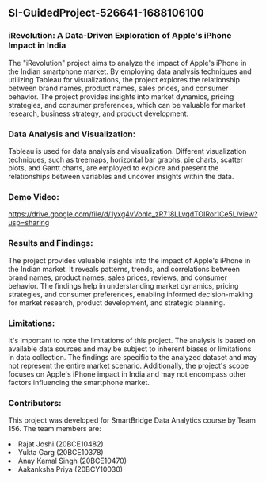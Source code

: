 ## SI-GuidedProject-526641-1688106100
### iRevolution: A Data-Driven Exploration of Apple's iPhone Impact in India

The "iRevolution" project aims to analyze the impact of Apple's iPhone in the Indian smartphone market. By employing data analysis techniques and utilizing Tableau for visualizations, the project explores the relationship between brand names, product names, sales prices, and consumer behavior. The project provides insights into market dynamics, pricing strategies, and consumer preferences, which can be valuable for market research, business strategy, and product development. <br>

### Data Analysis and Visualization:
Tableau is used for data analysis and visualization. Different visualization techniques, such as treemaps, horizontal bar graphs, pie charts, scatter plots, and Gantt charts, are employed to explore and present the relationships between variables and uncover insights within the data.

### Demo Video:
https://drive.google.com/file/d/1yxg4vVonlc_zR718LLvqdTOIRor1Ce5L/view?usp=sharing

### Results and Findings:
The project provides valuable insights into the impact of Apple's iPhone in the Indian market. It reveals patterns, trends, and correlations between brand names, product names, sales prices, reviews, and consumer behavior. The findings help in understanding market dynamics, pricing strategies, and consumer preferences, enabling informed decision-making for market research, product development, and strategic planning.

### Limitations:
It's important to note the limitations of this project. The analysis is based on available data sources and may be subject to inherent biases or limitations in data collection. The findings are specific to the analyzed dataset and may not represent the entire market scenario. Additionally, the project's scope focuses on Apple's iPhone impact in India and may not encompass other factors influencing the smartphone market.

### Contributors:
This project was developed for SmartBridge Data Analytics course by Team 156. The team members are:
<li>Rajat Joshi (20BCE10482)</li>
<li>Yukta Garg (20BCE10378)</li>
<li>Anay Kamal Singh (20BCE10470)</li>
<li>Aakanksha Priya (20BCY10030)</li>
